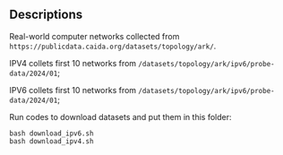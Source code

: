 ## Descriptions

Real-world computer networks collected from `https://publicdata.caida.org/datasets/topology/ark/`.

IPV4 collets first 10 networks from `/datasets/topology/ark/ipv6/probe-data/2024/01`;

IPV6 collets first 10 networks from `/datasets/topology/ark/ipv6/probe-data/2024/01`;

Run codes to download datasets and put them in this folder:
```
bash download_ipv6.sh
bash download_ipv4.sh
```
